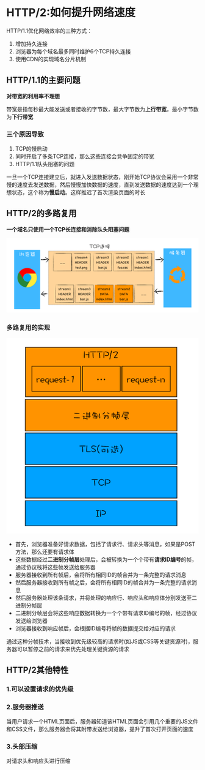 # HTTP/2:如何提升网络速度
HTTP/1.1优化网络效率的三种方式：  
1. 增加持久连接
2. 浏览器为每个域名最多同时维护6个TCP持久连接
3. 使用CDN的实现域名分片机制

## HTTP/1.1的主要问题
**对带宽的利用率不理想**  

带宽是指每秒最大能发送或者接收的字节数，最大字节数为**上行带宽**，最小字节数为**下行带宽**

### 三个原因导致
1. TCP的慢启动
2. 同时开启了多条TCP连接，那么这些连接会竞争固定的带宽
3. HTTP/1.1队头阻塞的问题


一旦一个TCP连接建立后，就进入发送数据状态，刚开始TCP协议会采用一个非常慢的速度去发送数据，然后慢慢加快数据的速度，直到发送数据的速度达到一个理想状态，这个称为**慢启动**。这样推迟了首次渲染页面的时长

## HTTP/2的多路复用
**一个域名只使用一个TCP长连接和消除队头阻塞问题**  

![](img/多路复用.png)

### 多路复用的实现
![](img/HTTP2协议栈.png)  

- 首先，浏览器准备好请求数据，包括了请求行、请求头等消息，如果是POST方法，那么还要有请求体
- 这些数据经过**二进制分帧层**处理后，会被转换为一个个带有**请求ID编号**的帧，通过协议栈将这些帧发送给服务器
- 服务器接收到所有帧后，会将所有相同ID的帧合并为一条完整的请求消息
- 然后服务器接收到所有帧之后，会将所有相同ID的帧合并为一条完整的请求消息
- 然后服务器处理该条请求，并将处理的响应行、响应头和响应体分别发送至二进制分帧层
- 二进制分帧层会将这些响应数据转换为一个个带有请求ID编号的帧，经过协议发送给浏览器
- 浏览器接收到响应帧后，会根据ID编号将帧的数据提交给对应的请求


通过这种分帧技术，当接收到优先级较高的请求时(如JS或CSS等关键资源时)，服务器可以暂停之前的请求来优先处理关键资源的请求

## HTTP/2其他特性
### 1.可以设置请求的优先级
### 2.服务器推送
当用户请求一个HTML页面后，服务器知道该HTML页面会引用几个重要的JS文件和CSS文件，那么服务器会将其附带发送给浏览器，提升了首次打开页面的速度
### 3.头部压缩
对请求头和响应头进行压缩